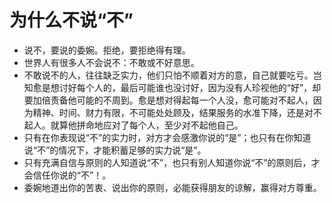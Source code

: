 # 为什么不说“不”

- 说不，要说的委婉。拒绝，要拒绝得有理。
- 世界人有很多人不会说不：不敢或不好意思。
- 不敢说不的人，往往缺乏实力，他们只怕不顺着对方的意，自己就要吃亏。岂知愈是想讨好每个人的，最后可能谁也没讨好，因为没有人珍视他的“好”，却要加倍责备他可能的不周到。愈是想对得起每一个人没，愈可能对不起人，因为精神、时间、财力有限，不可能处处顾及，结果服务的水准下降，还是对不起人。就算他拼命地应对了每个人，至少对不起他自己。
- 只有在你表现说“不”的实力时，对方才会感激你说的“是”；也只有在你知道说“不”的情况下，才能积蓄足够的实力说“是”。
- 只有充满自信与原则的人知道说“不”，也只有别人知道你说“不”的原则后，才会信任你说的“不”！。
- 委婉地道出你的苦衷、说出你的原则，必能获得朋友的谅解，赢得对方尊重。
